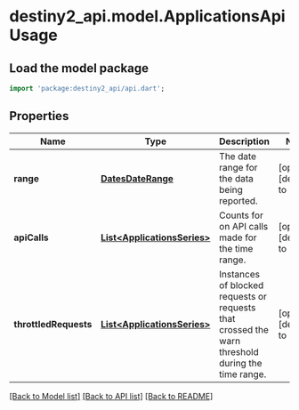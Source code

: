 # destiny2_api.model.ApplicationsApiUsage

## Load the model package
```dart
import 'package:destiny2_api/api.dart';
```

## Properties
Name | Type | Description | Notes
------------ | ------------- | ------------- | -------------
**range** | [**DatesDateRange**](DatesDateRange.md) | The date range for the data being reported. | [optional] [default to null]
**apiCalls** | [**List&lt;ApplicationsSeries&gt;**](ApplicationsSeries.md) | Counts for on API calls made for the time range. | [optional] [default to []]
**throttledRequests** | [**List&lt;ApplicationsSeries&gt;**](ApplicationsSeries.md) | Instances of blocked requests or requests that crossed the warn threshold during the time range. | [optional] [default to []]

[[Back to Model list]](../README.md#documentation-for-models) [[Back to API list]](../README.md#documentation-for-api-endpoints) [[Back to README]](../README.md)


